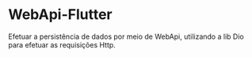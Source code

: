 # WebApi-Flutter
Efetuar a persistência de dados por meio de WebApi, utilizando a lib Dio para efetuar as requisições Http.
